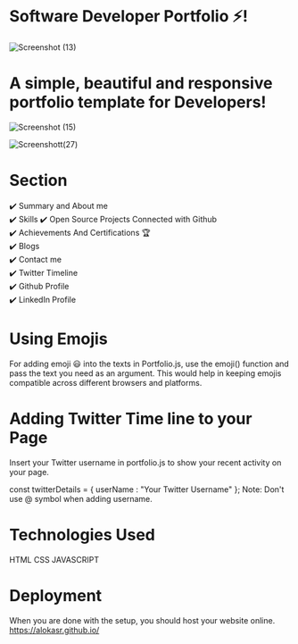 # Software Developer Portfolio ⚡️!

![Screenshot (13)](https://user-images.githubusercontent.com/71480401/112293760-7d5c3c80-8cb8-11eb-8c97-7c90e81db593.png)

# A simple, beautiful and responsive portfolio template for Developers!

![Screenshot (15)](https://user-images.githubusercontent.com/71480401/112293764-7f260000-8cb8-11eb-811d-d4de27c9f9f0.png)

![Screenshott(27)](https://user-images.githubusercontent.com/71480401/112296320-cdd49980-8cba-11eb-9b4f-0511aec7f7a8.png)

# Section

✔️ Summary and About me  
✔️ Skills 
✔️ Open Source Projects Connected with Github  
✔️ Achievements And Certifications 🏆  
✔️ Blogs  
✔️ Contact me  
✔️ Twitter Timeline  
✔️ Github Profile  
✔️ LinkedIn Profile  

 # Using Emojis
For adding emoji 😃 into the texts in Portfolio.js, use the emoji() function and pass the text you need as an argument. This would help in keeping emojis compatible across different browsers and platforms. 

# Adding Twitter Time line to your Page
Insert your Twitter username in portfolio.js to show your recent activity on your page.

const twitterDetails = {
  userName : "Your Twitter Username"
};
Note: Don't use @ symbol when adding username.

# Technologies Used
HTML
CSS
JAVASCRIPT
# Deployment
When you are done with the setup, you should host your website online. https://alokasr.github.io/
